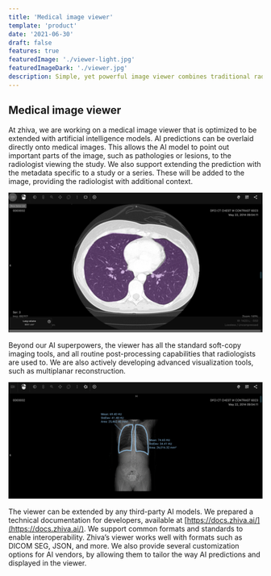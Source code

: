 ```yaml
---
title: 'Medical image viewer'
template: 'product'
date: '2021-06-30'
draft: false
features: true
featuredImage: './viewer-light.jpg'
featuredImageDark: './viewer.jpg'
description: Simple, yet powerful image viewer combines traditional radiological tools with AI-powered assistance. Zhiva’s zero-footprint, the web-based viewer is available on any platform.
---
```


## Medical image viewer

At zhiva, we are working on a medical image viewer that is optimized to be extended with artificial intelligence models. AI predictions can be overlaid directly onto medical images. This allows the AI model to point out important parts of the image, such as pathologies or lesions, to the radiologist viewing the study. We also support extending the prediction with the metadata specific to a study or a series. These will be added to the image, providing the radiologist with additional context.

![](./seg_example.png)

Beyond our AI superpowers, the viewer has all the standard soft-copy imaging tools, and all routine post-processing capabilities that radiologists are used to. We are also actively developing advanced visualization tools, such as multiplanar reconstruction.

![](./annotation_example.png)

The viewer can be extended by any third-party AI models. We prepared a technical documentation for developers, available at [https://docs.zhiva.ai/](https://docs.zhiva.ai/). We support common formats and standards to enable interoperability. Zhiva’s viewer works well with formats such as DICOM SEG, JSON, and more. We also provide several customization options for AI vendors, by allowing them to tailor the way AI predictions and displayed in the viewer.
